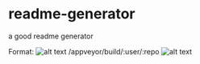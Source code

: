 # readme-generator
a good readme generator

Format: ![alt text](url)
	/appveyor/build/:user/:repo
  ![alt text](/appveyor/build/:user/:repo)
